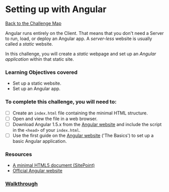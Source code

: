 # Setting up with Angular

[Back to the Challenge Map](00_challenge_map.md)

Angular runs entirely on the Client. That means that you don't need a Server to run, load, or deploy an Angular app. A *server-less* website is usually called a *static* website.

In this challenge, you will create a *static* webpage and set up an *Angular application* within that static site.

### Learning Objectives covered
- Set up a static website.
- Set up an Angular app.

### To complete this challenge, you will need to:

- [ ] Create an `index.html` file containing the minimal HTML structure.
- [ ] Open and view the file in a web browser.
- [ ] Download Angular 1.5.x from the [Angular website](https://angularjs.org/) and include the script in the `<head>` of your `index.html`.
- [ ] Use the first guide on the [Angular website](https://angularjs.org/) ('The Basics') to set up a basic Angular application.

### Resources

- [A minimal HTML5 document (SitePoint)](http://www.sitepoint.com/a-minimal-html-document-html5-edition/)
- [Official Angular website](https://angularjs.org/)

### [Walkthrough](walkthroughs/01_setting_up_with_angular.md)
